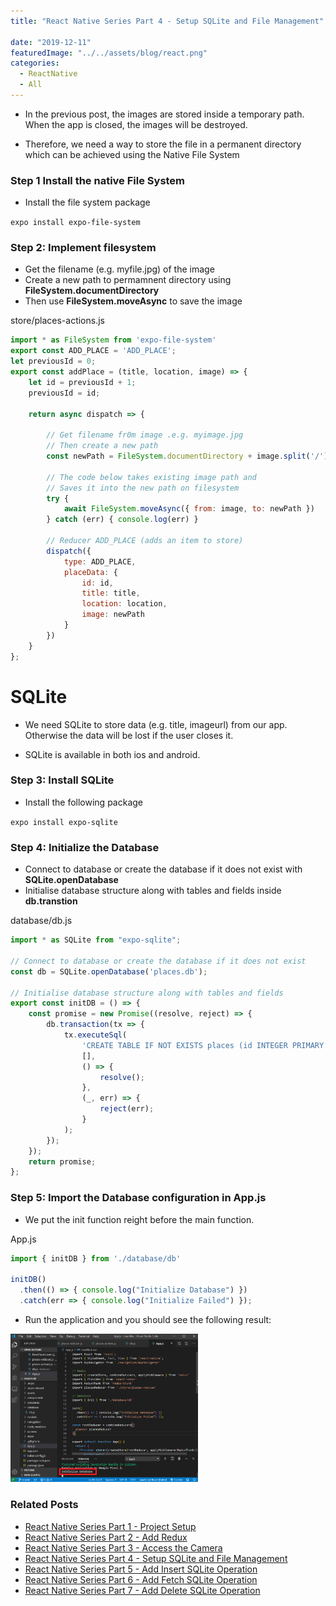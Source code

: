 ```yaml
---
title: "React Native Series Part 4 - Setup SQLite and File Management"

date: "2019-12-11"
featuredImage: "../../assets/blog/react.png"
categories:
  - ReactNative
  - All
---
```


- In the previous post, the images are stored inside a temporary path. When the app is closed, the images will be destroyed. 

- Therefore, we need a way to store the file in a permanent directory which can be achieved using the Native File System

### Step 1 Install the native File System

- Install the file system package

```expo install expo-file-system```

### Step 2: Implement filesystem

- Get the filename (e.g. myfile.jpg) of the image
- Create a new path to permamnent directory using **FileSystem.documentDirectory**
- Then use **FileSystem.moveAsync** to save the image

<div class="filename">store/places-actions.js</div>

```jsx
import * as FileSystem from 'expo-file-system'
export const ADD_PLACE = 'ADD_PLACE';
let previousId = 0;
export const addPlace = (title, location, image) => {
    let id = previousId + 1;
    previousId = id;

    return async dispatch => {

        // Get filename fr0m image .e.g. myimage.jpg
        // Then create a new path
        const newPath = FileSystem.documentDirectory + image.split('/').pop();;

        // The code below takes existing image path and
        // Saves it into the new path on filesystem
        try {
            await FileSystem.moveAsync({ from: image, to: newPath })
        } catch (err) { console.log(err) }

        // Reducer ADD_PLACE (adds an item to store)
        dispatch({
            type: ADD_PLACE,
            placeData: {
                id: id,
                title: title,
                location: location,
                image: newPath
            }
        })
    }
};
```

SQLite
======

- We need SQLite to store data (e.g. title, imageurl) from our app. Otherwise the data will be lost if the user closes it.

- SQLite is available in both ios and android.

### Step 3: Install SQLite

- Install the following package

```expo install expo-sqlite```

### Step 4: Initialize the Database

- Connect to database or create the database if it does not exist with **SQLite.openDatabase**
- Initialise database structure along with tables and fields inside **db.transtion**

<div class="filename">database/db.js</div>

```jsx
import * as SQLite from "expo-sqlite";

// Connect to database or create the database if it does not exist
const db = SQLite.openDatabase('places.db');

// Initialise database structure along with tables and fields
export const initDB = () => {
    const promise = new Promise((resolve, reject) => {
        db.transaction(tx => {
            tx.executeSql(
                'CREATE TABLE IF NOT EXISTS places (id INTEGER PRIMARY KEY NOT NULL, title TEXT NOT NULL, imageUri TEXT NOT NULL, address TEXT NOT NULL, lat REAL NOT NULL, lng REAL NOT NULL);',
                [],
                () => {
                    resolve();
                },
                (_, err) => {
                    reject(err);
                }
            );
        });
    });
    return promise;
};
```

### Step 5: Import the Database configuration in App.js

- We put the init function reight before the main function.


<div class="filename">App.js</div>

```jsx
import { initDB } from './database/db'

initDB()
  .then(() => { console.log("Initialize Database") })
  .catch(err => { console.log("Initialize Failed") });
```

- Run the application and you should see the following result:

<img src="./result.png" alt="react-native-series-4" width="300"  /><br/>


### Related Posts

- [React Native Series Part 1 - Project Setup](/blog/react-native-series-1)
- [React Native Series Part 2 - Add Redux](/blog/react-native-series-2)
- [React Native Series Part 3 - Access the Camera](/blog/react-native-series-3)
- [React Native Series Part 4 - Setup SQLite and File Management](/blog/react-native-series-4)
- [React Native Series Part 5 - Add Insert SQLite Operation](/blog/react-native-series-5)
- [React Native Series Part 6 - Add Fetch SQLite Operation](/blog/react-native-series-6)
- [React Native Series Part 7 - Add Delete SQLite Operation](/blog/react-native-series-7)